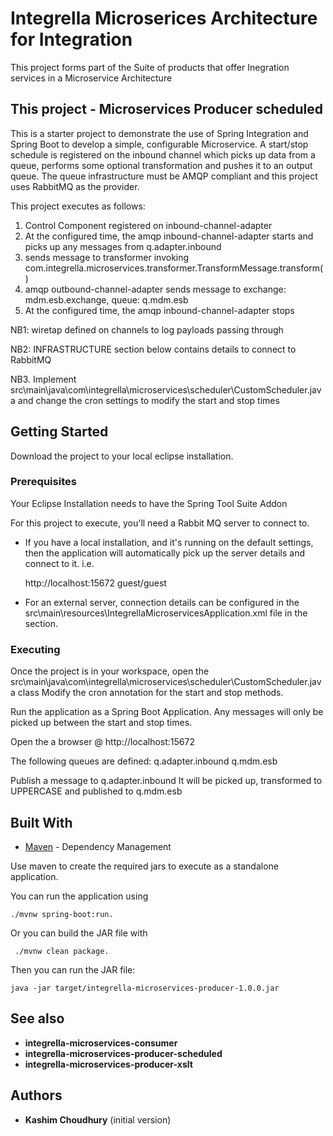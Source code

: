 # Integrella Microserices Architecture for Integration

This project forms part of the Suite of products that offer Inegration services in a Microservice Architecture

## This project - Microservices Producer scheduled

This is a starter project to demonstrate the use of Spring Integration and Spring Boot to develop a simple, configurable Microservice. A start/stop schedule is registered on the inbound channel which picks up data from a queue, performs some optional transformation and pushes it to an output queue. The queue infrastructure must be AMQP compliant and this project uses RabbitMQ as the provider. 

This project executes as follows: 
1. Control Component registered on inbound-channel-adapter
2. At the configured time, the amqp inbound-channel-adapter starts and picks up any messages from q.adapter.inbound
3. sends message to transformer invoking com.integrella.microservices.transformer.TransformMessage.transform()
4. amqp outbound-channel-adapter sends message to exchange: mdm.esb.exchange, queue: q.mdm.esb
5. At the configured time, the amqp inbound-channel-adapter stops
		
NB1: wiretap defined on channels to log payloads passing through

NB2: INFRASTRUCTURE section below contains details to connect to RabbitMQ	

NB3. Implement src\main\java\com\integrella\microservices\scheduler\CustomScheduler.java and change the cron settings to modify the start and stop times

## Getting Started

Download the project to your local eclipse installation. 

### Prerequisites

Your Eclipse Installation needs to have the Spring Tool Suite Addon

For this project to execute, you'll need a Rabbit MQ server to connect to. 

* If you have a local installation, and it's running on the default settings, then the application will automatically pick up the server details and connect to it. i.e.

	http://localhost:15672 guest/guest

* For an external server, connection details can be configured in the src\main\resources\IntegrellaMicroservicesApplication.xml file in the <!-- INFRASTRUCTURE --> section. 

### Executing

Once the project is in your workspace, open the src\main\java\com\integrella\microservices\scheduler\CustomScheduler.java class
Modify the cron annotation for the start and stop methods. 

Run the application as a Spring Boot Application. Any messages will only be picked up between the start and stop times. 

Open the a browser @ http://localhost:15672

The following queues are defined:
q.adapter.inbound
q.mdm.esb

Publish a message to q.adapter.inbound
It will be picked up, transformed to UPPERCASE and published to q.mdm.esb

## Built With

* [Maven](https://maven.apache.org/) - Dependency Management

Use maven to create the required jars to execute as a standalone application. 

You can run the application using 

	./mvnw spring-boot:run. 

Or you can build the JAR file with
	 
	 ./mvnw clean package. 

Then you can run the JAR file:

	java -jar target/integrella-microservices-producer-1.0.0.jar


## See also

* **integrella-microservices-consumer**
* **integrella-microservices-producer-scheduled**
* **integrella-microservices-producer-xslt**


## Authors

* **Kashim Choudhury** (initial version)

